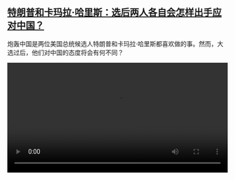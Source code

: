 <!--1730807225000-->
[特朗普和卡玛拉·哈里斯：选后两人各自会怎样出手应对中国？](https://www.dw.com/zh/%E7%89%B9%E6%9C%97%E6%99%AE%E5%92%8C%E5%8D%A1%E7%8E%9B%E6%8B%89%C2%B7%E5%93%88%E9%87%8C%E6%96%AF%EF%BC%9A%E9%80%89%E5%90%8E%E4%B8%A4%E4%BA%BA%E5%90%84%E8%87%AA%E4%BC%9A%E6%80%8E%E6%A0%B7%E5%87%BA%E6%89%8B%E5%BA%94%E5%AF%B9%E4%B8%AD%E5%9B%BD%EF%BC%9F/a-70668575)
------

<p>炮轰中国是两位美国总统候选人特朗普和卡玛拉·哈里斯都喜欢做的事。然而，大选过后，他们对中国的态度将会有何不同？</small></p><video src="https://tvdownloaddw-a.akamaihd.net/vps/webvideos/CHI/2024/DWVG/DWVGCHI241102_BCHI241102_uswahlchina-LTR-WID_01ICW_AVC_480x270.mp4" controls style="width:100%"></video>
